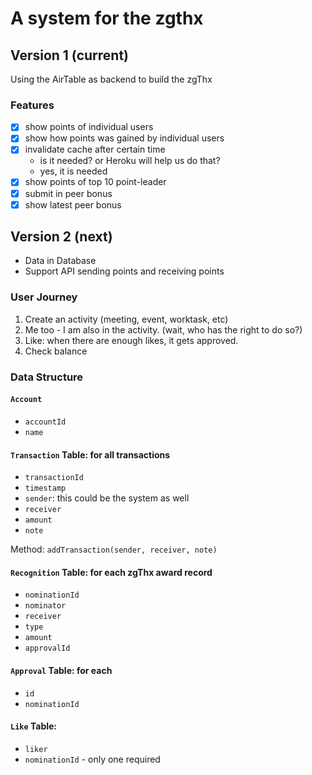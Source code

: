 # A system for the zgthx

## Version 1 (current)
Using the AirTable as backend to build the zgThx

### Features
- [X] show points of individual users
- [X] show how points was gained by individual users
- [X] invalidate cache after certain time
  - is it needed? or Heroku will help us do that?
  - yes, it is needed
- [X] show points of top 10 point-leader
- [X] submit in peer bonus
- [X] show latest peer bonus

## Version 2 (next)
- Data in Database
- Support API sending points and receiving points


### User Journey
1. Create an activity (meeting, event, worktask, etc)
2. Me too - I am also in the activity.
  (wait, who has the right to do so?)
3. Like: when there are enough likes, it gets approved.
4. Check balance 

### Data Structure

#### `Account`
 - `accountId`
 - `name`

#### `Transaction` Table: for all transactions
 - `transactionId`
 - `timestamp`
 - `sender`: this could be the system as well 
 - `receiver`
 - `amount`
 - `note`

Method: `addTransaction(sender, receiver, note)`

#### `Recognition` Table: for each zgThx award record
 - `nominationId`
 - `nominator`
 - `receiver`
 - `type`
 - `amount`
 - `approvalId`

#### `Approval` Table: for each 
 - `id`
 - `nominationId`

#### `Like` Table:
 - `liker`
 - `nominationId` - only one required
 
 
